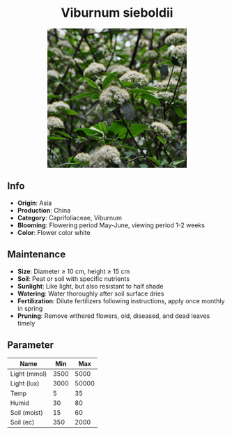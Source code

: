 <h1 align='center'>Viburnum sieboldii</h1>
<p align="center">
    <img 
        align='center'
        width='320'
        src="../images/viburnum sieboldii.png" 
        alt='Viburnum sieboldii' />
</p>

## Info

 - **Origin**: Asia
 - **Production**: China
 - **Category**: Caprifoliaceae, Viburnum
 - **Blooming**: Flowering period May-June, viewing period 1-2 weeks
 - **Color**: Flower color white

## Maintenance

 - **Size**: Diameter ≥ 10 cm, height ≥ 15 cm
 - **Soil**: Peat or soil with specific nutrients
 - **Sunlight**: Like light, but also resistant to half shade
 - **Watering**: Water thoroughly after soil surface dries
 - **Fertilization**: Dilute fertilizers following instructions, apply once monthly in spring
 - **Pruning**: Remove withered flowers, old, diseased, and dead leaves timely

## Parameter

| Name         | Min  | Max   |
|--------------|------|-------|
| Light (mmol) | 3500 | 5000  |
| Light (lux)  | 3000 | 50000 |
| Temp         | 5    | 35    |
| Humid        | 30   | 80    |
| Soil (moist) | 15   | 60    |
| Soil (ec)    | 350  | 2000  |